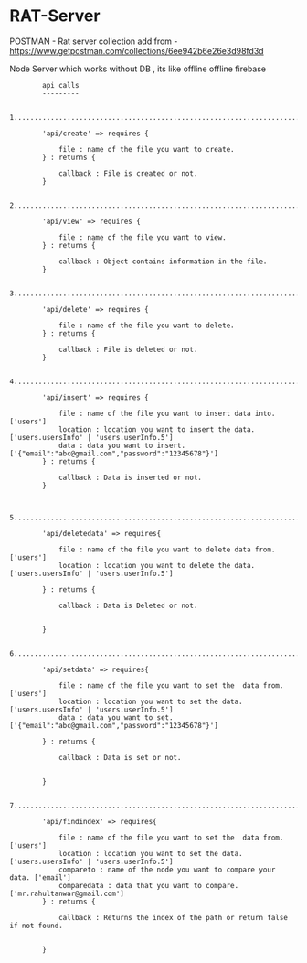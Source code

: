# RAT-Server

POSTMAN - Rat server collection add from - https://www.getpostman.com/collections/6ee942b6e26e3d98fd3d 


Node Server which works without DB , its like offline offline firebase


            api calls
            ---------

            1....................................................................................................

            'api/create' => requires {

                file : name of the file you want to create.
            } : returns {

                callback : File is created or not.
            }

            2....................................................................................................

            'api/view' => requires {

                file : name of the file you want to view.
            } : returns {

                callback : Object contains information in the file.
            }

            3.....................................................................................................

            'api/delete' => requires {

                file : name of the file you want to delete.
            } : returns {

                callback : File is deleted or not.
            }

            4.....................................................................................................

            'api/insert' => requires {

                file : name of the file you want to insert data into. ['users']
                location : location you want to insert the data. ['users.usersInfo' | 'users.userInfo.5']
                data : data you want to insert.['{"email":"abc@gmail.com","password":"12345678"}']
            } : returns {

                callback : Data is inserted or not.
            }


            5.....................................................................................................

            'api/deletedata' => requires{

                file : name of the file you want to delete data from. ['users']
                location : location you want to delete the data. ['users.usersInfo' | 'users.userInfo.5']

            } : returns {

                callback : Data is Deleted or not.


            }

            6..................................................................................................

            'api/setdata' => requires{

                file : name of the file you want to set the  data from. ['users']
                location : location you want to set the data. ['users.usersInfo' | 'users.userInfo.5']
                data : data you want to set.['{"email":"abc@gmail.com","password":"12345678"}']

            } : returns {

                callback : Data is set or not.


            }

            7..................................................................................................

            'api/findindex' => requires{

                file : name of the file you want to set the  data from. ['users']
                location : location you want to set the data. ['users.usersInfo' | 'users.userInfo.5']
                compareto : name of the node you want to compare your data. ['email']
                comparedata : data that you want to compare. ['mr.rahultanwar@gmail.com']
            } : returns {

                callback : Returns the index of the path or return false if not found.


            }
